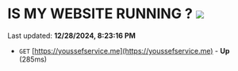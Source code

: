 # IS MY WEBSITE RUNNING ? [![](https://img.shields.io/static/v1?label=Sponsor&message=%E2%9D%A4&logo=GitHub&color=%23fe8e86)](https://github.com/sponsors/Youssef-Lehmam)

Last updated: **12/28/2024, 8:23:16 PM**

- `GET` [https://youssefservice.me](https://youssefservice.me) - **Up** (285ms)
